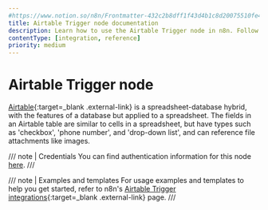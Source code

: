```yaml
---
#https://www.notion.so/n8n/Frontmatter-432c2b8dff1f43d4b1c8d20075510fe4
title: Airtable Trigger node documentation
description: Learn how to use the Airtable Trigger node in n8n. Follow technical documentation to integrate Airtable Trigger node into your workflows.
contentType: [integration, reference]
priority: medium
---
```


# Airtable Trigger node

[Airtable](https://airtable.com/){:target=_blank .external-link} is a spreadsheet-database hybrid, with the features of a database but applied to a spreadsheet. The fields in an Airtable table are similar to cells in a spreadsheet, but have types such as 'checkbox', 'phone number', and 'drop-down list', and can reference file attachments like images.

/// note | Credentials
You can find authentication information for this node [here](/integrations/builtin/credentials/airtable/).
///

///  note  | Examples and templates
For usage examples and templates to help you get started, refer to n8n's [Airtable Trigger integrations](https://n8n.io/integrations/airtable-trigger/){:target=_blank .external-link} page.
///

